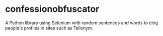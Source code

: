 # confessionobfuscator
A Python library using Selenium with random sentences and words to clog people's profiles in sites such as Tellonym. 
